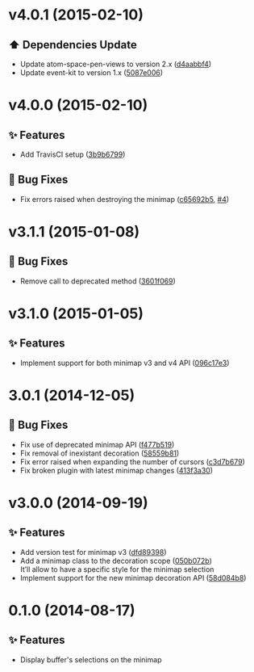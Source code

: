 <a name="v4.0.1"></a>
# v4.0.1 (2015-02-10)

## :arrow_up: Dependencies Update

- Update atom-space-pen-views to version 2.x ([d4aabbf4](https://github.com/atom-minimap/minimap-selection/commit/d4aabbf4819d3e3c4d7f98987a5dc9c13b229931))
- Update event-kit to version 1.x ([5087e006](https://github.com/atom-minimap/minimap-selection/commit/5087e006d6641b4481638a2c390f58c7cfac7efc))

<a name="v4.0.0"></a>
# v4.0.0 (2015-02-10)

## :sparkles: Features

- Add TravisCI setup ([3b9b6799](https://github.com/atom-minimap/minimap-selection/commit/3b9b679993c7541e05f06e642a197a8b68a9d493))

## :bug: Bug Fixes

- Fix errors raised when destroying the minimap ([c65692b5](https://github.com/atom-minimap/minimap-selection/commit/c65692b52e48b44585dd15575dbefd0e1420a6fb), [#4](https://github.com/atom-minimap/minimap-selection/issues/4))

<a name="v3.1.1"></a>
# v3.1.1 (2015-01-08)

## :bug: Bug Fixes

- Remove call to deprecated method ([3601f069](https://github.com/atom-minimap/minimap-selection/commit/3601f069b22a4cc80a2ea6aa1fe42e32c0fbf4bc))

<a name="v3.1.0"></a>
# v3.1.0 (2015-01-05)

## :sparkles: Features

- Implement support for both minimap v3 and v4 API ([096c17e3](https://github.com/atom-minimap/minimap-selection/commit/096c17e3a7af1f9cc7d3ab6746b64519ea7ae93e))

<a name="3.0.1"></a>
# 3.0.1 (2014-12-05)

## :bug: Bug Fixes

- Fix use of deprecated minimap API ([f477b519](https://github.com/atom-minimap/minimap-selection/commit/f477b519870afbeea18624024ef9cf91c448dc96))
- Fix removal of inexistant decoration ([58559b81](https://github.com/atom-minimap/minimap-selection/commit/58559b818c05b4c0998f8223f3a251feea5c7393))
- Fix error raised when expanding the number of cursors ([c3d7b679](https://github.com/atom-minimap/minimap-selection/commit/c3d7b6797132dbf0219eadff2f5382b11e9dfceb))
- Fix broken plugin with latest minimap changes ([413f3a30](https://github.com/atom-minimap/minimap-selection/commit/413f3a306ac732be4998c400432ae0cea45e8bbe))

<a name="v3.0.0"></a>
# v3.0.0 (2014-09-19)

## :sparkles: Features

- Add version test for minimap v3 ([dfd89398](https://github.com/atom-minimap/minimap-selection/commit/dfd893984152e389b87ec154da01e64af2b55e37))
- Add a minimap class to the decoration scope ([050b072b](https://github.com/atom-minimap/minimap-selection/commit/050b072bb8e16925341fa97425dc10e288d25e8e))
  <br>It’ll allow to have a specific style for the minimap selection
- Implement support for the new minimap decoration API ([58d084b8](https://github.com/atom-minimap/minimap-selection/commit/58d084b8704780fcf63652ef41f13fcb29981ae0))

<a name="0.1.0"></a>
# 0.1.0 (2014-08-17)

## :sparkles: Features

- Display buffer's selections on the minimap
